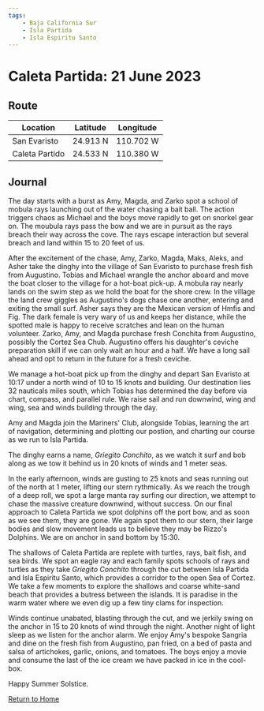 ```yaml
---
tags:
    - Baja California Sur
    - Isla Partida
    - Isla Espiritu Santo
---
```


# Caleta Partida: 21 June 2023

## Route

| Location | Latitude | Longitude |
|--|--|--|
| San Evaristo | 24.913 N | 110.702 W |
| Caleta Partido | 24.533 N | 110.380 W |

## Journal

The day starts with a burst as Amy, Magda, and Zarko spot a school of mobula rays launching out of the water chasing a bait ball. The action triggers chaos as Michael and the boys move rapidly to get on snorkel gear on. The moubula rays pass the bow and we are in pursuit as the rays breach their way across the cove. The rays escape interaction but several breach and land within 15 to 20 feet of us.

After the excitement of the chase, Amy, Zarko, Magda, Maks, Aleks, and Asher take the dinghy into the village of San Evaristo to purchase fresh fish from Augustino. Tobias and Michael wrangle the anchor aboard and move the boat closer to the village for a hot-boat pick-up. A mobula ray nearly lands on the swim step as we hold the boat for the shore crew. In the village the land crew giggles as Augustino's dogs chase one another, entering and exiting the small surf. Asher says they are the Mexican version of Hmfis and Fig. The dark female is very wary of us and keeps her distance, while the spotted male is happy to receive scratches and lean on the human volunteer. Zarko, Amy, and Magda purchase fresh Conchita from Augustino, possibly the Cortez Sea Chub. Augustino offers his daughter's ceviche preparation skill if we can only wait an hour and a half. We have a long sail ahead and opt to return in the future for a fresh ceviche. 

We manage a hot-boat pick up from the dinghy and depart San Evaristo at 10:17 under a north wind of 10 to 15 knots and building. Our destination lies 32 nauticals miles south, which Tobias has determined the day before via chart, compass, and parallel rule. We raise sail and run downwind, wing and wing, sea and winds building through the day.

Amy and Magda join the Mariners' Club, alongside Tobias, learning the art of navigation, determining and plotting our postion, and charting our course as we run to Isla Partida.

The dinghy earns a name, _Griegito Conchito_, as we watch it surf and bob along as we tow it behind us in 20 knots of winds and 1 meter seas.

In the early afternoon, winds are gusting to 25 knots and seas running out of the north at 1 meter, lifting our stern rythmically. As we reach the trough of a deep roll, we spot a large manta ray surfing our direction, we attempt to chase the massive creature downwind, without success. On our final approach to Caleta Partida we spot dolphins off the port bow, and as soon as we see them, they are gone. We again spot them to our stern, their large bodies and slow movement leads us to believe they may be Rizzo's Dolphins. We are on anchor in sand bottom by 15:30. 

The shallows of Caleta Partida are replete with turtles, rays, bait fish, and sea birds. We spot an eagle ray and each family spots schools of rays and turtles as they take _Griegito Conchito_ through the cut between Isla Partida and Isla Espiritu Santo, which provides a corridor to the open Sea of Cortez. We take a few moments to explore the shallows and coarse white-sand beach that provides a butress between the islands. It is paradise in the warm water where we even dig up a few tiny clams for inspection.

Winds continue unabated, blasting through the cut, and we jerkily swing on the anchor in 15 to 20 knots of wind through the night. Another night of light sleep as we listen for the anchor alarm. We enjoy Amy's bespoke Sangria and dine on the fresh fish from Augustino, pan fried, on a bed of pasta and salsa of artichokes, garlic, onions, and tomatoes. The boys enjoy a movie and consume the last of the ice cream we have packed in ice in the cool-box.

Happy Summer Solstice.

<!--- Below is navigation to home --->
 [Return to Home](index.md)